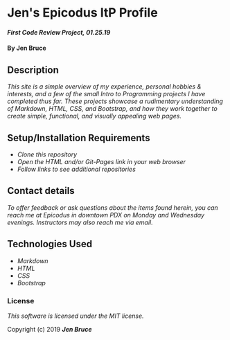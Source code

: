 # Jen's Epicodus ItP Profile

#### _First Code Review Project, 01.25.19_

#### By **Jen Bruce**

## Description

_This site is a simple overview of my experience, personal hobbies & interests, and a few of the small Intro to Programming projects I have completed thus far. These projects showcase a rudimentary understanding of Markdown, HTML, CSS, and Bootstrap, and how they work together to create simple, functional, and visually appealing web pages._

## Setup/Installation Requirements

* _Clone this repository_
* _Open the HTML and/or Git-Pages link in your web browser_
* _Follow links to see additional repositories_


## Contact details

_To offer feedback or ask questions about the items found herein, you can reach me at Epicodus in downtown PDX on Monday and Wednesday evenings. Instructors may also reach me via email._

## Technologies Used

* _Markdown_
* _HTML_
* _CSS_
* _Bootstrap_

### License

*This software is licensed under the MIT license.*

Copyright (c) 2019 **_Jen Bruce_**